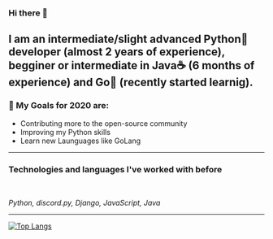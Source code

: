 ### Hi there 👋

## I am an intermediate/slight advanced Python🐍 developer (almost 2 years of experience), begginer or intermediate in Java☕ (6 months of experience) and Go🔵 (recently started learnig).

### 🎉 My Goals for 2020 are:
- Contributing more to the open-source community
- Improving my Python skills
- Learn new Launguages like GoLang

---

### Technologies and languages I've worked with before

<br>

*Python, discord.py, Django, JavaScript, Java*

---

[![Top Langs](https://github-readme-stats.vercel.app/api/top-langs/?username=marzeq&layout=compact)](https://github-readme-stats.vercel.app/api/top-langs/?username=marzeq&layout=compact?theme=dark)

